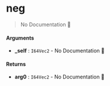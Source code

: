 # neg

> No Documentation 🚧

#### Arguments

- **\_self** : `I64Vec2` \- No Documentation 🚧

#### Returns

- **arg0** : `I64Vec2` \- No Documentation 🚧